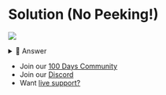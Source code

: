 # Solution (No Peeking!)
![](https://www.youtube.com/watch?v=KgIOfbC3Cvk)

<details> <summary> 👀 Answer </summary>

```python
import datetime

today = datetime.date.today()

print("EVENT COUNTDOWN")
day = int(input("Day: "))
month = int(input("Month: "))
year = int(input("Year: "))
event = datetime.date(year, month, day)

difference = event - today
difference = difference.days

if difference>0:
  print(f"{difference} days to go")
elif difference<0:
  print(f"😭😭😭😭😭😭😭 You missed it by {difference} days!")
  
else:
  print("🥳🥳🥳🥳🥳🥳🥳 Today!")
```

</details>

- Join our [100 Days Community](https://replit.com/100-days-help)
- Join our [Discord](https://replit.com/discord)
- Want [live support?](https://replit.com/replit-101)